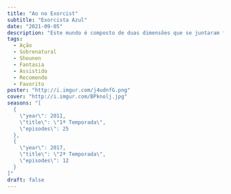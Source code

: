```yaml
---
title: "Ao no Exorcist"
subtitle: "Exorcista Azul"
date: "2021-09-05"
description: "Este mundo é composto de duas dimensões que se juntaram formando apenas uma, como um espelho. O primeiro é o mundo em que os seres humanos vivem, Assiah. O outro é o mundo dos demônios, Gehenna. Normalmente, as viagens entre os dois, na verdade qualquer tipo de contato entre os dois, é impossível. No entanto, os demônios podem passar para este mundo por possuir qualquer coisa que existe dentro dele. Satanás, o deus dos demônios, há uma coisa que ele não tem, e isso é uma substância no mundo humano que é poderosa o suficiente para contê-lo! Para o efeito, criou Rin, seu filho de uma mulher humana, mas seu filho concorda com seus planos? Ou ele vai se tornar algo mais…? Um exorcista?"
tags:
  - Ação
  - Sobrenatural
  - Shounen
  - Fantasia
  - Assistido
  - Recomendo
  - Favorito
poster: "http://i.imgur.com/j4udnfG.png"
cover: "http://i.imgur.com/BPknolj.jpg"
seasons: "[
  {
    \"year\": 2011,
    \"title\": \"1ª Temporada\",
    \"episodes\": 25
  },
  {
    \"year\": 2017,
    \"title\": \"2ª Temporada\",
    \"episodes\": 12
  }
]"
draft: false
---
```

